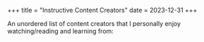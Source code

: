 +++
title = "Instructive Content Creators"
date = 2023-12-31
+++

An unordered list of content creators that I personally enjoy watching/reading and learning from: 

